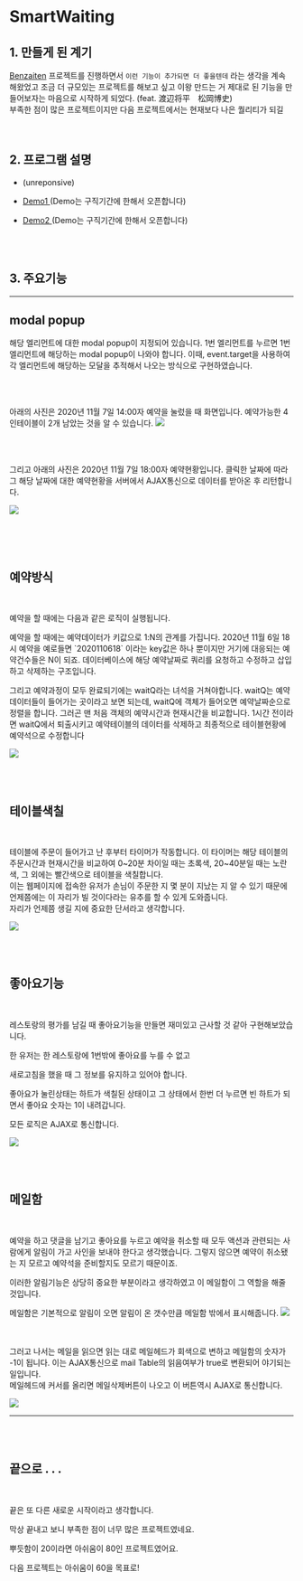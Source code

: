 # SmartWaiting

## 1. 만들게 된 계기
<span> [Benzaiten](https://github.com/Nanzini/Benzaiten) 프로젝트를 진행하면서 `이런 기능이 추가되면 더 좋을텐데` 라는 생각을 계속 해왔었고 조금 더 규모있는 프로젝트를 해보고 싶고 이왕 만드는 거 제대로 된 기능을 만들어보자는 마음으로 시작하게 되었다. (feat. 渡辺将平　松岡博史)
<br>
부족한 점이 많은 프로젝트이지만 다음 프로젝트에서는 현재보다 나은 퀄리티가 되길
<br>
<br><br>


## 2. 프로그램 설명

* (unreponsive)
  

* [Demo1 ](http://180.92.112.23:8080) (Demo는 구직기간에 한해서 오픈합니다)
* [Demo2 ](http://180.92.112.23:8000) 
 (Demo는 구직기간에 한해서 오픈합니다)


<br><Br>

## 3. 주요기능

---

 ##   modal popup
<p> 해당 엘리먼트에 대한 modal popup이 지정되어 있습니다. 1번 엘리먼트를 누르면 1번 엘리먼트에 해당하는 modal popup이 나와야 합니다. 이때, event.target을 사용하여 각 엘리먼트에 해당하는 모달을 추적해서 나오는 방식으로 구현하였습니다.

<br><Br>

아래의 사진은 2020년 11월 7일 14:00자 예약을 눌렀을 때 화면입니다.
예약가능한 4인테이블이 2개 남았는 것을 알 수 있습니다.
![](14.PNG)

<br><Br>

<p>그리고 아래의 사진은 2020년 11월 7일 18:00자 예약현황입니다.
클릭한 날짜에 따라 그 해당 날짜에 대한 예약현황을 서버에서 AJAX통신으로 데이터를 받아온 후 리턴합니다.

![](19.PNG)

<br><br><br>

 ## 예약방식
 <br>
<p>예약을 할 때에는 다음과 같은 로직이 실행됩니다.
<p>예약을 할 때에는 예약데이터가 키값으로 1:N의 관계를 가집니다. 2020년 11월 6일 18시 예약을 예로들면 `2020110618` 이라는 key값은 하나 뿐이지만 거기에 대응되는 예약건수들은 N이 되죠. 데이터베이스에 해당 예약날짜로 쿼리를 요청하고 수정하고 삽입하고 삭제하는 구조입니다.

<p>그리고 예약과정이 모두 완료되기에는 waitQ라는 녀석을 거쳐야합니다. waitQ는 예약데이터들이 들어가는 곳이라고 보면 되는데, waitQ에 객체가 들어오면 예약날짜순으로 정렬을 합니다. 그러곤 맨 처음 객체의 예약시간과 현재시간을 비교합니다. 1시간 전이라면 waitQ에서 퇴출시키고 예약테이블의 데이터를 삭제하고 최종적으로 테이블현황에 예약석으로 수정합니다

![](예약.PNG)

<br><br>

 ##  테이블색칠
 <br>
 <p>테이블에 주문이 들어가고 난 후부터 타이머가 작동합니다. 이 타이머는 해당 테이블의 주문시간과 현재시간을 비교하여 0~20분 차이일 때는 초록색, 20~40분일 때는 노란색, 그 외에는 빨간색으로 테이블을 색칠합니다. <br>
 이는 웹페이지에 접속한 유저가 손님이 주문한 지 몇 분이 지났는 지 알 수 있기 때문에 언제쯤에는 이 자리가 빌 것이다라는 유추를 할 수 있게 도와줍니다. <br>
 자리가 언제쯤 생길 지에 중요한 단서라고 생각합니다. <br>

 ![](table.PNG)


 <br><br>

 ## 좋아요기능
 <br>
 <p>레스토랑의 평가를 남길 때 좋아요기능을 만들면 재미있고 근사할 것 같아 구현해보았습니다. 
 <p>한 유저는 한 레스토랑에 1번밖에 좋아요를 누를 수 없고 
 <p>새로고침을 했을 때 그 정보를 유지하고 있어야 합니다. 
 <p>좋아요가 눌린상태는 하트가 색칠된 상태이고 그 상태에서 한번 더 누르면 빈 하트가 되면서 좋아요 숫자는 1이 내려갑니다.

 <p> 모든 로직은 AJAX로 통신합니다.

 ![](좋아요.PNG)


 <br><br>

 ## 메일함
 <br>
 <p>예약을 하고 댓글을 남기고 좋아요를 누르고 예약을 취소할 때 모두 액션과 관련되는 사람에게 알림이 가고 사인을 보내야 한다고 생각했습니다. 그렇지 않으면 예약이 취소됐는 지 모르고 예약석을 준비할지도 모르기 때문이죠. <p>이러한 알림기능은 상당히 중요한 부분이라고 생각하였고 이 메일함이 그 역할을 해줄 것입니다.<br>

메일함은 기본적으로 알림이 오면 알림이 온 갯수만큼 메일함 밖에서 표시해줍니다.
 ![](메일.PNG)

 <br><br>
그러고 나서는 메일을 읽으면 읽는 대로 메일헤드가 회색으로 변하고 메일함의 숫자가 -1이 됩니다. 이는 AJAX통신으로 mail Table의 읽음여부가 true로 변환되어 야기되는 일입니다.
<br>
메일헤드에 커서를 올리면 메일삭제버튼이 나오고 이 버튼역시 AJAX로 통신합니다.

 ![](메일상세.PNG)


---

<br><br>

## 끝으로 . . .

<br>
<p>끝은 또 다른 새로운 시작이라고 생각합니다.
<p>막상 끝내고 보니 부족한 점이 너무 많은 프로젝트였네요.
<p>뿌듯함이 20이라면 아쉬움이 80인 프로젝트였어요.
<p>다음 프로젝트는 아쉬움이 60을 목표로!
